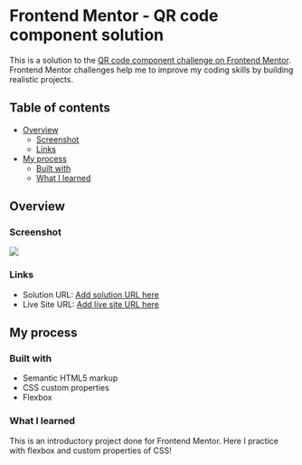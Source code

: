 # Frontend Mentor - QR code component solution

This is a solution to the [QR code component challenge on Frontend Mentor](https://www.frontendmentor.io/challenges/qr-code-component-iux_sIO_H). Frontend Mentor challenges help me to improve my coding skills by building realistic projects. 

## Table of contents

- [Overview](#overview)
  - [Screenshot](#screenshot)
  - [Links](#links)
- [My process](#my-process)
  - [Built with](#built-with)
  - [What I learned](#what-i-learned)


## Overview

### Screenshot

![](images/screenshot.jpg)

### Links

- Solution URL: [Add solution URL here](https://github.com/Andrej044/qr-code-component)
- Live Site URL: [Add live site URL here](https://andrej044.github.io/qr-code-component/)

## My process

### Built with

- Semantic HTML5 markup
- CSS custom properties
- Flexbox

### What I learned
This is an introductory project done for Frontend Mentor.
Here I practice with flexbox and custom properties of CSS!

